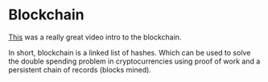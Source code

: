 # Blockchain
[This](https://www.youtube.com/watch?v=3aJI1ABdjQk) was a really great video intro to the blockchain.

In short, blockchain is a linked list of hashes. Which can be used to solve the double spending problem in cryptocurrencies using proof of work and a persistent chain of records (blocks mined). 